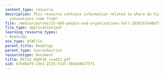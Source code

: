 ```yaml
---
content_type: resource
description: This resource contains information related to where do high tech commercial
  innovations come from?
file: /media/courses/15-668-people-and-organizations-fall-2010/67b40af523e12215531530ad39b275f1_MIT15_668F10_read22.pdf
file_type: application/pdf
learning_resource_types:
- Readings
ocw_type: OCWFile
parent_title: Readings
parent_type: CourseSection
resourcetype: Document
title: MIT15_668F10_read22.pdf
uid: 67b40af5-23e1-2215-5315-30ad39b275f1
---
```


